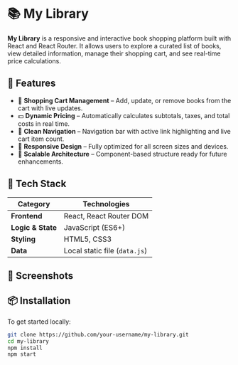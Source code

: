 # 📚 My Library

**My Library** is a responsive and interactive book shopping platform built with React and React Router. It allows users to explore a curated list of books, view detailed information, manage their shopping cart, and see real-time price calculations.

## 🚀 Features

- 🛒 **Shopping Cart Management** – Add, update, or remove books from the cart with live updates.
- 💵 **Dynamic Pricing** – Automatically calculates subtotals, taxes, and total costs in real time.
- 🧭 **Clean Navigation** – Navigation bar with active link highlighting and live cart item count.
- 📱 **Responsive Design** – Fully optimized for all screen sizes and devices.
- 🧩 **Scalable Architecture** – Component-based structure ready for future enhancements.

## 🧰 Tech Stack

| Category        | Technologies                  |
|----------------|-------------------------------|
| **Frontend**    | React, React Router DOM       |
| **Logic & State** | JavaScript (ES6+)           |
| **Styling**     | HTML5, CSS3                   |
| **Data**        | Local static file (`data.js`) |

## 📸 Screenshots

<!-- Optional: Add images here -->
<!-- ![Screenshot 1](./screenshots/library-home.png) -->

## 📦 Installation

To get started locally:

```bash
git clone https://github.com/your-username/my-library.git
cd my-library
npm install
npm start
